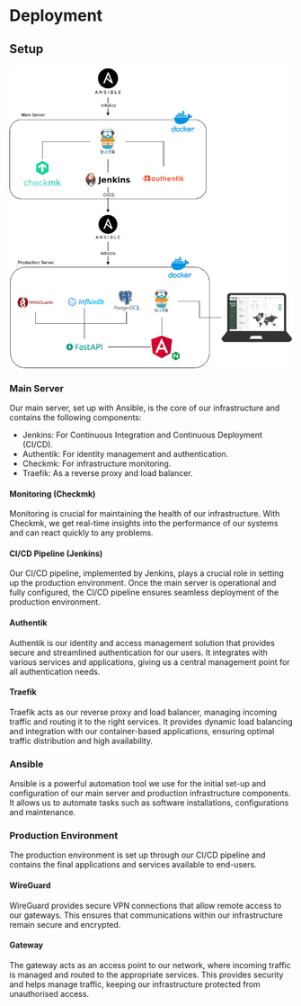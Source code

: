 # Deployment 
## Setup 
![Schema](deployment-schema.png)

### Main Server
Our main server, set up with Ansible, is the core of our infrastructure and contains the following components:

- Jenkins: For Continuous Integration and Continuous Deployment (CI/CD).
- Authentik: For identity management and authentication.
- Checkmk: For infrastructure monitoring.
- Traefik: As a reverse proxy and load balancer.


#### Monitoring (Checkmk)
Monitoring is crucial for maintaining the health of our infrastructure. With Checkmk, we get real-time insights into the performance of our systems and can react quickly to any problems.

#### CI/CD Pipeline (Jenkins)
Our CI/CD pipeline, implemented by Jenkins, plays a crucial role in setting up the production environment. Once the main server is operational and fully configured, the CI/CD pipeline ensures seamless deployment of the production environment.

#### Authentik
Authentik is our identity and access management solution that provides secure and streamlined authentication for our users. It integrates with various services and applications, giving us a central management point for all authentication needs.

#### Traefik
Traefik acts as our reverse proxy and load balancer, managing incoming traffic and routing it to the right services. It provides dynamic load balancing and integration with our container-based applications, ensuring optimal traffic distribution and high availability.


### Ansible
Ansible is a powerful automation tool we use for the initial set-up and configuration of our main server and production infrastructure components. It allows us to automate tasks such as software installations, configurations and maintenance.
### Production Environment
The production environment is set up through our CI/CD pipeline and contains the final applications and services available to end-users. 

#### WireGuard
WireGuard provides secure VPN connections that allow remote access to our gateways. This ensures that communications within our infrastructure remain secure and encrypted.

#### Gateway
The gateway acts as an access point to our network, where incoming traffic is managed and routed to the appropriate services. This provides security and helps manage traffic, keeping our infrastructure protected from unauthorised access.


